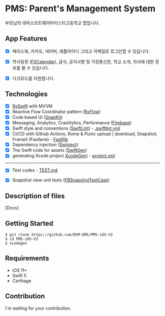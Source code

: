 # PMS: Parent's Management System

부모님의 대덕소프트웨어마이스터고등학교 앱입니다.

## App Features

- [x] 페이스북, 카카오, 네이버, 애플아이디 그리고 이메일로 로그인할 수 있습니다.
- [x] 학사일정 ([FSCalendar](https://github.com/WenchaoD/FSCalendar)), 급식, 공지사항 및 가정통신문, 학교 소개, 자녀에 대한 정보를 볼 수 있습니다.
- [x] 다크모드를 지원합니다.



## Technologies

- [x] [RxSwift](https://github.com/ReactiveX/RxSwift) with MVVM
- [x] Reactive Flow Coordinator pattern ([RxFlow](https://github.com/RxSwiftCommunity/RxFlow))
- [x] Code based UI ([SnapKit](https://github.com/SnapKit/SnapKit))
- [x] Messaging, Analytics, Crashlytics, Performance ([Firebase](http://firebase.google.com/))
- [x] Swift style and conventions ([SwiftLint](https://github.com/realm/SwiftLint)) - [.swiftlint.yml](https://github.com/DSM-DMS/PMS-iOS-V2/blob/master/.swiftlint.yml)
- [x] CI/CD with Github Actions, Rome & Punic upload | download, Snapshot, Frameit (Fastlane) - [Fastfile](https://github.com/DSM-DMS/PMS-iOS-V2/blob/master/fastlane/Fastfile)
- [x] Dependency injection ([Swinject](https://github.com/Swinject/Swinject))
- [x] The Swift code for assets ([SwiftGen](https://github.com/SwiftGen/SwiftGen))
- [x] generating Xcode project [XcodeGen](https://github.com/yonaskolb/XcodeGen)) - [project.yml](https://github.com/DSM-DMS/PMS-iOS-V2/blob/master/project.yml)

---

- [x] Test codes - [TEST.md](https://github.com/DSM-DMS/PMS-iOS-V2/blob/master/Document/TEST.md)
- [x] Snapshot view unit tests ([FBSnapshotTestCase](https://github.com/facebookarchive/ios-snapshot-test-case))



## Description of files

[Docs]



## Getting Started

```shell
$ git clone https://github.com/DSM-DMS/PMS-iOS-V2
$ cd PMS-iOS-V2
$ xcodegen
```



## Requirements

- iOS 11+
- Swift 5
- Carthage



## Contribution

I'm waiting for your contribution.